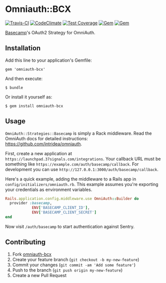 # Omniauth::BCX

[![Travis-CI](https://travis-ci.org/fnando/omniauth-bcx.png)](https://travis-ci.org/fnando/omniauth-bcx)
[![CodeClimate](https://codeclimate.com/github/fnando/omniauth-bcx.png)](https://codeclimate.com/github/fnando/omniauth-bcx)
[![Test Coverage](https://codeclimate.com/github/fnando/omniauth-bcx/badges/coverage.svg)](https://codeclimate.com/github/fnando/omniauth-bcx/coverage)
[![Gem](https://img.shields.io/gem/v/omniauth-bcx.svg)](https://rubygems.org/gems/omniauth-bcx)
[![Gem](https://img.shields.io/gem/dt/omniauth-bcx.svg)](https://rubygems.org/gems/omniauth-bcx)

[Basecamp](http://basecamp.com)'s OAuth2 Strategy for OmniAuth.

## Installation

Add this line to your application's Gemfile:

    gem 'omniauth-bcx'

And then execute:

    $ bundle

Or install it yourself as:

    $ gem install omniauth-bcx

## Usage

`OmniAuth::Strategies::Basecamp` is simply a Rack middleware. Read the OmniAuth docs for detailed instructions: <https://github.com/intridea/omniauth>.

First, create a new application at `https://launchpad.37signals.com/integrations`. Your callback URL must be something like `https://example.com/auth/basecamp/callback`. For development you can use `http://127.0.0.1:3000/auth/basecamp/callback`.

Here's a quick example, adding the middleware to a Rails app in `config/initializers/omniauth.rb`. This example assumes you're exporting your credentials as environment variables.

```ruby
Rails.application.config.middleware.use OmniAuth::Builder do
  provider :basecamp, 
            ENV['BASECAMP_CLIENT_ID'], 
            ENV['BASECAMP_CLIENT_SECRET']
end
```

Now visit `/auth/basecamp` to start authentication against Sentry.

## Contributing

1. Fork [omniauth-bcx](https://github.com/fnando/omniauth-bcx/fork)
2. Create your feature branch (`git checkout -b my-new-feature`)
3. Commit your changes (`git commit -am 'Add some feature'`)
4. Push to the branch (`git push origin my-new-feature`)
5. Create a new Pull Request
